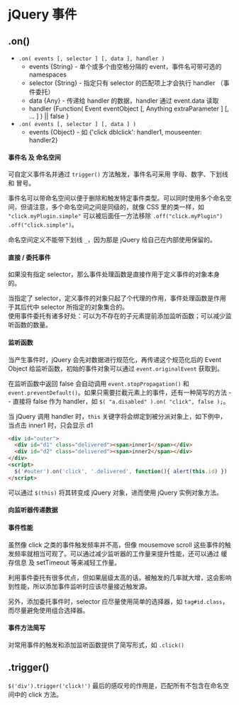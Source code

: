 # jQuery 事件

## .on()

* `.on( events [, selector ] [, data ], handler )`
  * events {String} - 单个或多个由空格分隔的 event，事件名可带可选的 namespaces
  * selector {String} - 指定只有 selector 的匹配项上才会执行 handler （事件委托）
  * data {Any} - 传递给 handler 的数据，handler 通过 event.data 读取
  * handler {Function( Event eventObject [, Anything extraParameter ] [, ... ] ) || false }
* `.on( events [, selector ] [, data ] )`
  * events {Object} - 如 {'click dblclick': handler1, mouseenter: handler2}

#### 事件名 及 命名空间

可自定义事件名并通过 `trigger()` 方法触发，事件名可采用 字母、数字、下划线 和 冒号。

事件名可以带命名空间以便于删除和触发特定事件类型。可以同时使用多个命名空间，但请注意，多个命名空间之间是同级的，就像 CSS 里的类一样，如 `"click.myPlugin.simple"` 可以被后面任一方法移除 `.off("click.myPlugin")` `.off("click.simple")`。

命名空间定义不能带下划线 `_`，因为那是 jQuery 给自己在内部使用保留的。

#### 直接 / 委托事件

如果没有指定 selector，那么事件处理函数是直接作用于定义事件的对象本身的。

当指定了 selector，定义事件的对象只起了个代理的作用，事件处理函数是作用于其后代中 selector 所指定的对象集合的。  
使用事件委托有诸多好处：可以为不存在的子元素提前添加监听函数；可以减少监听函数的数量。

#### 监听函数

当产生事件时，jQuery 会先对数据进行规范化，再传递这个规范化后的 Event Object 给监听函数，初始的事件对象可以通过 `event.originalEvent` 获取到。

在监听函数中返回 false 会自动调用 `event.stopPropagation()` 和 `event.preventDefault()`。如果只需要拦截元素上的事件，还有一种简写的方法 -- 直接将 false 作为 handler，如 `$( "a.disabled" ).on( "click", false );`。

当 jQuery 调用 handler 时，`this` 关键字将会绑定到被分派对象上，如下例中，当点击 inner1 时，只会显示 d1

```html
<div id="outer">
  <div id="d1" class="delivered"><span>inner1</span></div>
  <div id="d2" class="delivered"><span>inner2</span></div>
</div>
<script>
  $('#outer').on('click', '.delivered', function(){ alert(this.id) })
</script>
```

可以通过 `$(this)` 将其转变成 jQuery 对象，进而使用 jQuery 实例对象方法。

#### 向监听器传递数据

#### 事件性能

虽然像 click 之类的事件触发频率并不高，但像 mousemove scroll 这些事件的触发频率就相当可观了。可以通过减少监听器的工作量来提升性能，还可以通过 缓存信息 及 setTimeout 等来减轻工作量。

利用事件委托有很多优点，但如果层级太高的话，被触发的几率就大增，这会影响到性能，所以添加事件监听时应该尽量接近触发源。

另外，添加委托事件时，selector 应尽量使用简单的选择器，如 `tag#id.class`，而尽量避免使用组合选择器。

#### 事件方法简写

对常用事件的触发和添加监听函数提供了简写形式，如 `.click()`

## .trigger()

`$('div').trigger('click!')` 最后的感叹号的作用是，匹配所有不包含在命名空间中的 click 方法。


